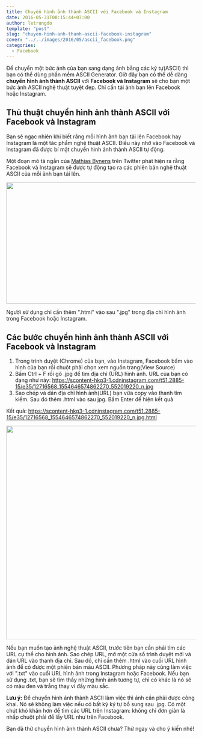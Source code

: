 ```yaml
---
title: Chuyển hình ảnh thành ASCII với Facebook và Instagram
date: 2016-05-31T08:15:44+07:00
author: letrungdo
template: "post"
slug: "chuyen-hinh-anh-thanh-ascii-facebook-instagram"
cover: "../../images/2016/05/ascii_facebook.png"
categories:
  - Facebook
---
```

Để chuyển một bức ảnh của bạn sang dạng ảnh bằng các ký tự(ASCII) thì bạn có thể dùng phần mềm ASCII Generator. Giờ đây bạn có thể dễ dàng **chuyển hình ảnh thành ASCII** với **Facebook và Instagram** sẽ cho bạn một bức ảnh ASCII nghệ thuật tuyệt đẹp. Chỉ cần tải ảnh bạn lên Facebook hoặc Instagram.



## Thủ thuật chuyển hình ảnh thành ASCII với Facebook và Instagram

Bạn sẽ ngạc nhiên khi biết rằng mỗi hình ảnh bạn tải lên Facebook hay Instagram là một tác phẩm nghệ thuật ASCII. Điều này nhờ vào Facebook và Instagram đã được bí mật chuyển hình ảnh thành ASCII tự động.

Một đoạn mô tả ngắn của <a href="https://twitter.com/mathias/status/692618062000951296" target="_blank" rel="noopener">Mathias Bynens</a> trên Twitter phát hiện ra rằng Facebook và Instagram sẽ được tự động tạo ra các phiên bản nghệ thuật ASCII của mỗi ảnh bạn tải lên.

<img class="aligncenter size-full wp-image-2001" src="/media/2016/05/fb-is-img.png" alt="" width="611" height="323" /> 

Người sử dụng chỉ cần thêm ".html" vào sau ".jpg" trong địa chỉ hình ảnh trong Facebook hoặc Instagram.

## Các bước chuyển hình ảnh thành ASCII với Facebook và Instagram

  1. Trong trình duyệt (Chrome) của bạn, vào Instagram, Facebook bấm vào hình của bạn rồi chuột phải chọn xem nguồn trang(View Source)
  2. Bấm Ctrl + F rồi gõ .jpg để tìm địa chỉ (URL) hình ảnh. URL của bạn có dạng như này: <a href="https://scontent-hkg3-1.cdninstagram.com/t51.2885-15/e35/12716568_1554646574862270_552019220_n.jpg" target="_blank" rel="noopener">https://scontent-hkg3-1.cdninstagram.com/t51.2885-15/e35/12716568_1554646574862270_552019220_n.jpg</a>
  3. Sao chép và dán địa chỉ hình ảnh(URL) bạn vừa copy vào thanh tìm kiếm. Sau đó thêm .html vào sau jpg. Bấm Enter để hiện kết quả

Kết quả: <a href="https://scontent-hkg3-1.cdninstagram.com/t51.2885-15/e35/12716568_1554646574862270_552019220_n.jpg.html" target="_blank" rel="noopener">https://scontent-hkg3-1.cdninstagram.com/t51.2885-15/e35/12716568_1554646574862270_552019220_n.jpg.html</a>

<img class="aligncenter size-full wp-image-2000" src="/media/2016/05/img-to-text.png" alt="" width="972" height="568" srcset="/media/2016/05/img-to-text.png 972w, /media/2016/05/img-to-text-768x449.png 768w" sizes="(max-width: 972px) 100vw, 972px" /> 

Nếu bạn muốn tạo ảnh nghệ thuật ASCII, trước tiên bạn cần phải tìm các URL cụ thể cho hình ảnh. Sao chép URL, mở một cửa sổ trình duyệt mới và dán URL vào thanh địa chỉ. Sau đó, chỉ cần thêm .html vào cuối URL hình ảnh để có được một phiên bản màu ASCII. Phương pháp này cùng làm việc với ".txt" vào cuối URL hình ảnh trong Instagram hoặc Facebook. Nếu bạn sử dụng .txt, bạn sẽ tìm thấy những hình ảnh tương tự, chỉ có khác là nó sẽ có màu đen và trắng thay vì đầy màu sắc.

**Lưu ý:** Để chuyển hình ảnh thành ASCII làm việc thì ảnh cần phải được công khai. Nó sẽ không làm việc nếu có bất kỳ ký tự bổ sung sau .jpg. Có một chút khó khăn hơn để tìm các URL trên Instagram: không chỉ đơn giản là nhấp chuột phải để lấy URL như trên Facebook.

Bạn đã thử chuyển hình ảnh thành ASCII chưa? Thử ngay và cho ý kiến nhé!
